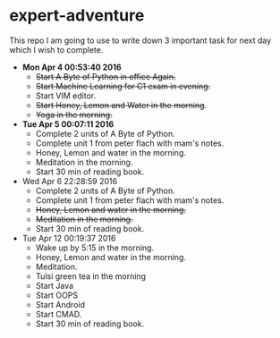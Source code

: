 # expert-adventure
This repo I am going to use to write down 3 important task for next day which I wish to complete. 

* **Mon Apr  4 00:53:40 2016**
    - ~~Start A Byte of Python in office Again.~~
    - ~~Start Machine Learning for C1 exam in evening.~~
    - Start VIM editor.
    - ~~Start Honey, Lemon and Water in the morning~~.
    - ~~Yoga in the morning.~~
* **Tue Apr  5 00:07:11 2016**
    - Complete 2 units of A Byte of Python.
    - Complete unit 1 from peter flach with mam's notes.
    - Honey, Lemon and water in the morning.
    - Meditation in the morning.
    - Start 30 min of reading book.
* Wed Apr  6 22:28:59 2016
    - Complete 2 units of A Byte of Python.
    - Complete unit 1 from peter flach with mam's notes.
    - ~~Honey, Lemon and water in the morning.~~
    - ~~Meditation in the morning.~~
    - Start 30 min of reading book.
* Tue Apr 12 00:19:37 2016
    - Wake up by 5:15 in the morning.
    - Honey, Lemon and water in the morning.
    - Meditation.
    - Tulsi green tea in the morning
    - Start Java
    - Start OOPS
    - Start Android
    - Start CMAD.
    - Start 30 min of reading book.

